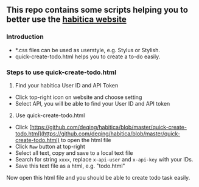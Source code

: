 ## This repo contains some scripts helping you to better use the [habitica website](https://habitica.com)

### Introduction

* *.css files can be used as userstyle, e.g. Stylus or Stylish.
* quick-create-todo.html helps you to create a to-do easily.

### Steps to use quick-create-todo.html
1. Find your habitica User ID and API Token
 * Click top-right icon on website and choose setting
 * Select API, you will be able to find your User ID and API token

2. Use quick-create-todo.html
 * Click [https://github.com/deqing/habitica/blob/master/quick-create-todo.html](https://github.com/deqing/habitica/blob/master/quick-create-todo.html) to open the html file
 * Click `Raw` button at top-right
 * Select all text, copy and save to a local text file
 * Search for string `xxxx`, replace `x-api-user` and `x-api-key` with your IDs.
 * Save this text file as a html, e.g. "todo.html"

Now open this html file and you should be able to create todo task easily.
